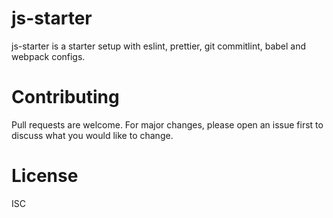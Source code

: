 # js-starter

js-starter is a starter setup with eslint, prettier, git commitlint, babel and webpack configs.

# Contributing

Pull requests are welcome. For major changes, please open an issue first to discuss what you would like to change.

# License

ISC
